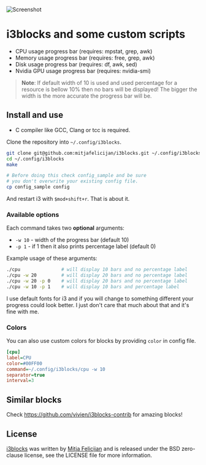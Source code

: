 ![Screenshot](https://github.com/mitjafelicijan/i3blocks/assets/296714/c6b68f57-56ce-4007-8264-03698cf0c339)

# i3blocks and some custom scripts

- CPU usage progress bar (requires: mpstat, grep, awk)
- Memory usage progress bar (requires: free, grep, awk)
- Disk usage progress bar (requires: df, awk, sed)
- Nvidia GPU usage progress bar (requires: nvidia-smi)

> **Note**: If default width of 10 is used and used percentage for a resource is
> bellow 10% then no bars will be displayed! The bigger the width is the more
> accurate the progress bar will be.

## Install and use

- C compiler like GCC, Clang or tcc is required.

Clone the repository into `~/.config/i3blocks`.

```bash
git clone git@github.com:mitjafelicijan/i3blocks.git ~/.config/i3blocks
cd ~/.config/i3blocks
make

# Before doing this check config_sample and be sure
# you don't overwrite your existing config file.
cp config_sample config
```

And restart i3 with `$mod+shift+r`. That is about it.

### Available options

Each command takes two **optional** arguments:

- `-w 10` - width of the progress bar (default 10)
- `-p 1` - if 1 then it also prints percentage label (default 0)

Example usage of these arguments:

```bash
./cpu				# will display 10 bars and no percentage label
./cpu -w 20			# will display 20 bars and no percentage label
./cpu -w 20 -p 0	# will display 20 bars and no percentage label
./cpu -w 10 -p 1	# will display 10 bars and percentage label
```

I use default fonts for i3 and if you will change to something different your
progress could look better. I just don't care that much about that and it's fine
with me.

### Colors

You can also use custom colors for blocks by providing `color` in config file.

```ini
[cpu]
label=CPU
color=#00FF00
command=~/.config/i3blocks/cpu -w 10
separator=true
interval=3
```

## Similar blocks

Check https://github.com/vivien/i3blocks-contrib for amazing blocks!

## License

[i3blocks](https://github.com/mitjafelicijan/i3blocks) was written by [Mitja
Felicijan](https://mitjafelicijan.com) and is released under the BSD zero-clause
license, see the LICENSE file for more information.
